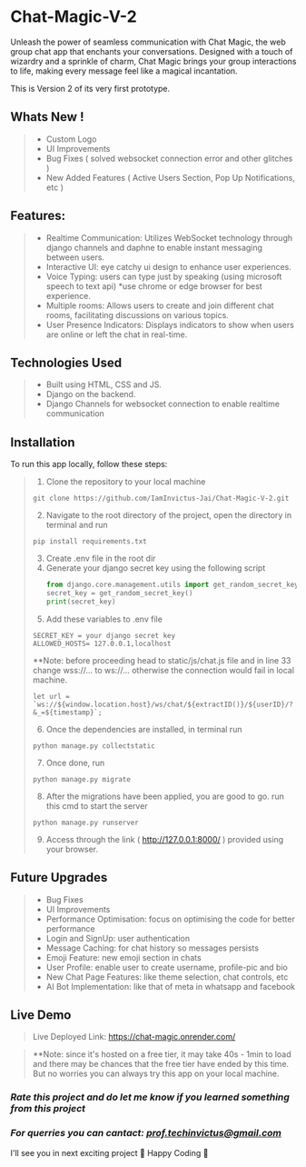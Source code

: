 # **Chat-Magic-V-2**
Unleash the power of seamless communication with Chat Magic, the web group chat app that enchants your conversations. Designed with a touch of wizardry and a sprinkle of charm, Chat Magic brings your group interactions to life, making every message feel like a magical incantation.

This is Version 2 of its very first prototype.

## **Whats New !**
> + Custom Logo
> + UI Improvements
> + Bug Fixes ( solved websocket connection error and other glitches )
> + New Added Features ( Active Users Section, Pop Up Notifications, etc )

## **Features:**
> + Realtime Communication: Utilizes WebSocket technology through django channels and daphne to enable instant messaging between users.
> + Interactive UI: eye catchy ui design to enhance user experiences.
> + Voice Typing: users can type just by speaking (using microsoft speech to text api) *use chrome or edge browser for best experience.
> + Multiple rooms: Allows users to create and join different chat rooms, facilitating discussions on various topics.
> + User Presence Indicators: Displays indicators to show when users are online or left the chat in real-time.

## **Technologies Used**
> + Built using HTML, CSS and JS.
> + Django on the backend.
> + Django Channels for websocket connection to enable realtime communication

## **Installation**
To run this app locally, follow these steps:
> 1. Clone the repository to your local machine
>   ```
>   git clone https://github.com/IamInvictus-Jai/Chat-Magic-V-2.git
>   ```
> 2. Navigate to the root directory of the project, open the directory in terminal and run
>   ```
>   pip install requirements.txt
>   ```
> 3. Create .env file in the root dir
> 4. Generate your django secret key using the following script
>    ```python
>    from django.core.management.utils import get_random_secret_key
>    secret_key = get_random_secret_key()
>    print(secret_key)
>    ```
> 5. Add these variables to .env file
>   ```
>   SECRET_KEY = your django secret key
>   ALLOWED_HOSTS= 127.0.0.1,localhost
>   ```
> **Note: before proceeding head to static/js/chat.js file and in line 33 change wss://... to ws://... otherwise the connection would fail in local machine.
>   ```
>   let url = `ws://${window.location.host}/ws/chat/${extractID()}/${userID}/?&_=${timestamp}`;
>   ```
> 6. Once the dependencies are installed, in terminal run
>   ```
>   python manage.py collectstatic
>   ```
> 7. Once done, run
>   ```
>   python manage.py migrate
>   ```
> 8. After the migrations have been applied, you are good to go. run this cmd to start the server
>   ```
>   python manage.py runserver
>   ```
> 9. Access through the link ( http://127.0.0.1:8000/ )  provided using your browser.

## **Future Upgrades**
> + Bug Fixes
> + UI Improvements
> + Performance Optimisation: focus on optimising the code for better performance
> + Login and SignUp: user authentication
> + Message Caching: for chat history so messages persists
> + Emoji Feature: new emoji section in chats
> + User Profile: enable user to create username, profile-pic and bio
> + New Chat Page Features: like theme selection, chat controls, etc
> + AI Bot Implementation: like that of meta in whatsapp and facebook

## **Live Demo**
> Live Deployed Link: https://chat-magic.onrender.com/

> **Note: since it's hosted on a free tier, it may take 40s - 1min to load and there may be chances that the free tier have ended by this time. But no worries you can always try this app on your local machine.

### ***Rate this project and do let me know if you learned something from this project***
### ***For querries you can cantact: prof.techinvictus@gmail.com***

I'll see you in next exciting project 🚀
Happy Coding 🌟
